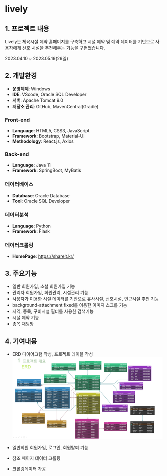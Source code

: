 # lively

## 1. 프로젝트 내용
Lively는 체육시설 예약 홈페이지를 구축하고 시설 예약 및 예약 데이터를 기반으로 사용자에게 선호 시설을 추천해주는 기능을 구현했습니다.

2023.04.10 ~ 2023.05.19(29일)

## 2. 개발환경
- **운영체제**: Windows
- **IDE**: VScode, Oracle SQL Developer
- **서버**: Apache Tomcat 9.0
- **저장소 관리**: GitHub, MavenCentral(Gradle)

### Front-end
- **Language**: HTML5, CSS3, JavaScript
- **Framework**: Bootstrap, Material-UI
- **Methodology**: React.js, Axios

### Back-end
- **Language**: Java 11
- **Framework**: SpringBoot, MyBatis

### 데이터베이스
- **Database**: Oracle Database
- **Tool**: Oracle SQL Developer

### 데이터분석
- **Language**: Python
- **Framework**: Flask

### 데이터크롤링
- **HomePage**: https://shareit.kr/



## 3. 주요기능
- 일반 회원가입, 소셜 회원가입 기능
- 관리자 회원가입, 회원관리, 시설관리 기능
- 사용자가 이용한 시설 데이터를 기반으로 유사시설, 선호시설, 인근시설 추천 기능
- background-attachment fixed를 이용한 이미지 스크롤 기능
- 지역, 종목, 구비시설 필터를 사용한 검색기능
- 시설 예약 기능
- 종목 채팅방


## 4. 기여내용
- ERD 다이어그램 작성, 프로젝트 테이블 작성
![lively ERD 다이어그램](https://github.com/EastCanyon/elibrary/blob/main/lively_ERD.png)
  
- 일반회원 회원가입, 로그인, 회원탈퇴 기능

  
- 참조 페이지 데이터 크롤링

  
- 크롤링데이터 가공

  

